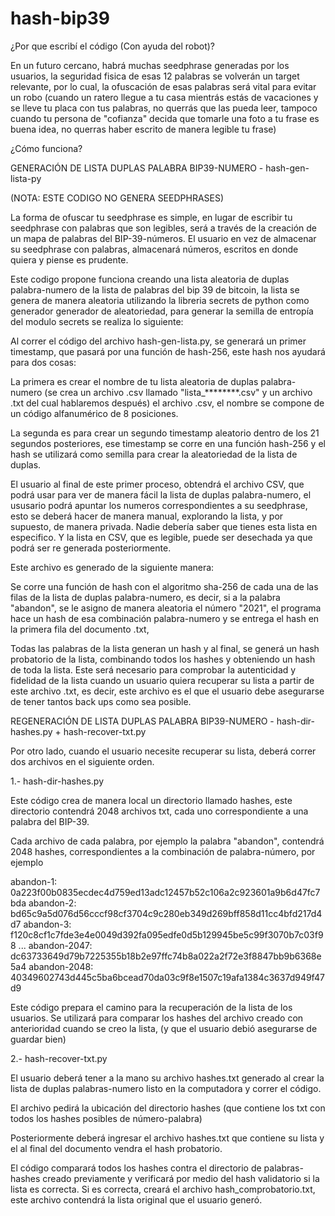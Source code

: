 # hash-bip39

¿Por que escribí el código (Con ayuda del robot)?

En un futuro cercano, habrá muchas seedphrase generadas por los usuarios, la seguridad fisica de esas 12 palabras se volverán un target relevante, por lo cual, la ofuscación de esas palabras será vital para evitar un robo (cuando un ratero llegue a tu casa mientrás estás de vacaciones y se lleve tu placa con tus palabras, no querrás que las pueda leer, tampoco cuando tu persona de "cofianza" decida que tomarle una foto a tu frase es buena idea, no querras haber escrito de manera legible tu frase) 

¿Cómo funciona?

GENERACIÓN DE LISTA DUPLAS PALABRA BIP39-NUMERO - hash-gen-lista-py

(NOTA: ESTE CODIGO NO GENERA SEEDPHRASES)

La forma de ofuscar tu seedphrase es simple, en lugar de escribir tu seedphrase con palabras que son legibles, será a través de la creación de un mapa de palabras del BIP-39-números. El usuario en vez de almacenar su seedphrase con palabras, almacenará números, escritos en donde quiera y piense es prudente.

Este codigo propone funciona creando una lista aleatoria de duplas palabra-numero de la lista de palabras del bip 39 de bitcoin, la lista se genera de manera aleatoria utilizando la libreria secrets de python como generador generador de aleatoriedad, para generar la semilla de entropía del modulo secrets se realiza lo siguiente:

Al correr el código del archivo hash-gen-lista.py, se generará un primer timestamp, que pasará por una función de hash-256, este hash nos ayudará para dos cosas:

La primera es crear el nombre de tu lista aleatoria de duplas palabra-numero (se crea un archivo .csv llamado "lista_********.csv" y un archivo .txt del cual hablaremos después) el archivo .csv, el nombre se compone de un código alfanumérico de 8 posiciones.

La segunda es para crear un segundo timestamp aleatorio dentro de los 21 segundos posteriores, ese timestamp se corre en una función hash-256 y el hash se utilizará como semilla para crear la aleatoriedad de la lista de duplas.

El usuario al final de este primer proceso, obtendrá el archivo CSV, que podrá usar para ver de manera fácil la lista de duplas palabra-numero, el ususario podrá apuntar los numeros correspondientes a su seedphrase, esto se deberá hacer de manera manual, explorando la lista, y por supuesto, de manera privada. Nadie debería saber que tienes esta lista en especifico. Y la lista en CSV, que es legible, puede ser desechada ya que podrá ser re generada posteriormente.

Este archivo es generado de la siguiente manera:

Se corre una función de hash con el algoritmo sha-256 de cada una de las filas de la lista de duplas palabra-numero, es decir, si a la palabra "abandon", se le asigno de manera aleatoria el número "2021", el programa hace un hash de esa combinación palabra-numero y se entrega el hash en la primera fila del documento .txt,

Todas las palabras de la lista generan un hash y al final, se generá un hash probatorio de la lista, combinando todos los hashes y obteniendo un hash de toda la lista. Este será necesario para comprobar la autenticidad y fidelidad de la lista cuando un usuario quiera recuperar su lista a partir de este archivo .txt, es decir, este archivo es el que el usuario debe asegurarse de tener tantos back ups como sea posible.

REGENERACIÓN DE LISTA DUPLAS PALABRA BIP39-NUMERO - hash-dir-hashes.py + hash-recover-txt.py

Por otro lado, cuando el usuario necesite recuperar su lista, deberá correr dos archivos en el siguiente orden. 

1.- hash-dir-hashes.py

Este código crea de manera local un directorio llamado hashes, este directorio contendrá 2048 archivos txt, cada uno correspondiente a una palabra del BIP-39.

Cada archivo de cada palabra, por ejemplo la palabra "abandon", contendrá 2048 hashes, correspondientes a la combinación de palabra-número, por ejemplo

abandon-1: 0a223f00b0835ecdec4d759ed13adc12457b52c106a2c923601a9b6d47fc7bda
abandon-2: bd65c9a5d076d56cccf98cf3704c9c280eb349d269bff858d11cc4bfd217d4d7
abandon-3: f120c8cf1c7fde3e4e0049d392fa095edfe0d5b129945be5c99f3070b7c03f98
...
abandon-2047: dc63733649d79b7225355b18b2e97ffc74b8a022a2f72e3f8847bb9b6368e5a4
abandon-2048: 40349602743d445c5ba6bcead70da03c9f8e1507c19afa1384c3637d949f47d9

Este código prepara el camino para la recuperación de la lista de los usuarios. Se utilizará para comparar los hashes del archivo creado con anterioridad cuando se creo la lista, (y que el usuario debió asegurarse de guardar bien)

2.- hash-recover-txt.py

El usuario deberá tener a la mano su archivo hashes.txt generado al crear la lista de duplas palabras-numero listo en la computadora y correr el código.

El archivo pedirá la ubicación del directorio hashes (que contiene los txt con todos los hashes posibles de número-palabra)

Posteriormente deberá ingresar el archivo hashes.txt que contiene su lista y el al final del documento vendra el hash probatorio.

El código comparará todos los hashes contra el directorio de palabras-hashes creado previamente y verificará por medio del hash validatorio si la lista es correcta. Si es correcta, creará el archivo hash_comprobatorio.txt, este archivo contendrá la lista original que el usuario generó. 
